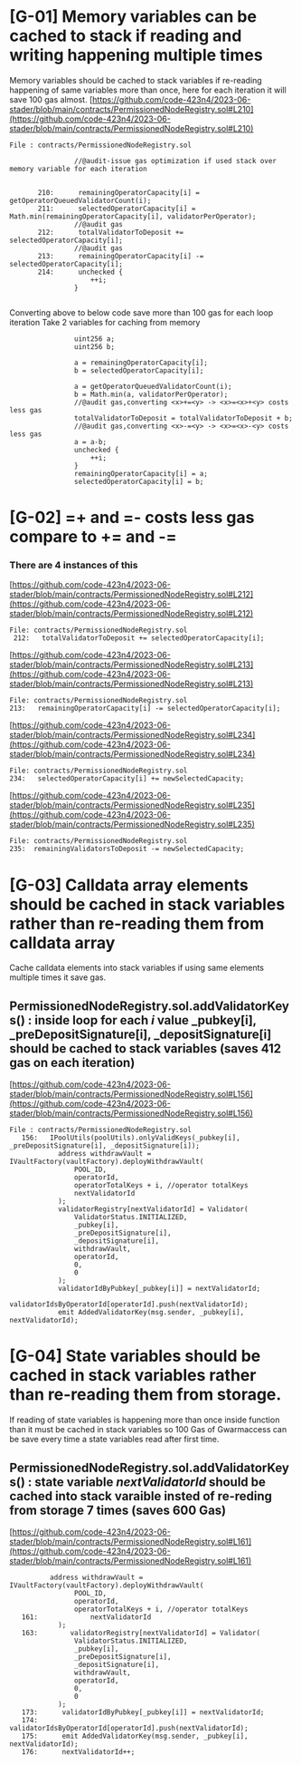 # [G-01] Memory variables can be cached to stack if reading and writing happening multiple times

Memory variables should be cached to stack variables if re-reading happening of same variables more than once, here for each iteration it will save 100 gas almost.
[https://github.com/code-423n4/2023-06-stader/blob/main/contracts/PermissionedNodeRegistry.sol#L210](https://github.com/code-423n4/2023-06-stader/blob/main/contracts/PermissionedNodeRegistry.sol#L210)
```solidity
File : contracts/PermissionedNodeRegistry.sol

                //@audit-issue gas optimization if used stack over memory variable for each iteration
               
       
       210:      remainingOperatorCapacity[i] = getOperatorQueuedValidatorCount(i);
       211:      selectedOperatorCapacity[i] = Math.min(remainingOperatorCapacity[i], validatorPerOperator);
                //@audit gas
       212:      totalValidatorToDeposit += selectedOperatorCapacity[i];
                //@audit gas
       213:      remainingOperatorCapacity[i] -= selectedOperatorCapacity[i];
       214:      unchecked {
                    ++i;
                }
        
```
Converting above to below code save more than 100 gas for each loop iteration
Take 2 variables for caching from memory
``` solidity
                uint256 a;
                uint256 b;
                
                a = remainingOperatorCapacity[i];
                b = selectedOperatorCapacity[i];
               
                a = getOperatorQueuedValidatorCount(i);
                b = Math.min(a, validatorPerOperator);
                //@audit gas,converting <x>+=<y> -> <x>=<x>+<y> costs less gas
                totalValidatorToDeposit = totalValidatorToDeposit + b;
                //@audit gas,converting <x>-=<y> -> <x>=<x>-<y> costs less gas
                a = a-b; 
                unchecked {
                    ++i;
                }
                remainingOperatorCapacity[i] = a;
                selectedOperatorCapacity[i] = b;

```
# [G-02]  <x>=<x>+<y> and <x>=<x>-<y> costs less gas compare to <x>+=<y> and <x>-=<y>
### There are 4 instances of this
[https://github.com/code-423n4/2023-06-stader/blob/main/contracts/PermissionedNodeRegistry.sol#L212](https://github.com/code-423n4/2023-06-stader/blob/main/contracts/PermissionedNodeRegistry.sol#L212)
```solidity
File: contracts/PermissionedNodeRegistry.sol
 212:   totalValidatorToDeposit += selectedOperatorCapacity[i];
```
[https://github.com/code-423n4/2023-06-stader/blob/main/contracts/PermissionedNodeRegistry.sol#L213](https://github.com/code-423n4/2023-06-stader/blob/main/contracts/PermissionedNodeRegistry.sol#L213)
```solidity
File: contracts/PermissionedNodeRegistry.sol
213:   remainingOperatorCapacity[i] -= selectedOperatorCapacity[i];
```
[https://github.com/code-423n4/2023-06-stader/blob/main/contracts/PermissionedNodeRegistry.sol#L234](https://github.com/code-423n4/2023-06-stader/blob/main/contracts/PermissionedNodeRegistry.sol#L234)
```solidity
File: contracts/PermissionedNodeRegistry.sol
234:   selectedOperatorCapacity[i] += newSelectedCapacity;
```
[https://github.com/code-423n4/2023-06-stader/blob/main/contracts/PermissionedNodeRegistry.sol#L235](https://github.com/code-423n4/2023-06-stader/blob/main/contracts/PermissionedNodeRegistry.sol#L235)
```solidity
File: contracts/PermissionedNodeRegistry.sol
235:  remainingValidatorsToDeposit -= newSelectedCapacity;
```

# [G-03]  Calldata array elements  should be cached in stack variables rather than re-reading them from calldata array
Cache calldata elements into stack variables if using same elements multiple times it save gas.
## PermissionedNodeRegistry.sol.addValidatorKeys() : inside loop for each  *i*  value _pubkey[i], _preDepositSignature[i], _depositSignature[i] should be cached to stack variables (saves 412 gas on each iteration)
[https://github.com/code-423n4/2023-06-stader/blob/main/contracts/PermissionedNodeRegistry.sol#L156](https://github.com/code-423n4/2023-06-stader/blob/main/contracts/PermissionedNodeRegistry.sol#L156)
``` solidity
File : contracts/PermissionedNodeRegistry.sol 
   156:   IPoolUtils(poolUtils).onlyValidKeys(_pubkey[i], _preDepositSignature[i], _depositSignature[i]);
            address withdrawVault = IVaultFactory(vaultFactory).deployWithdrawVault(
                POOL_ID,
                operatorId,
                operatorTotalKeys + i, //operator totalKeys
                nextValidatorId
            );
            validatorRegistry[nextValidatorId] = Validator(
                ValidatorStatus.INITIALIZED,
                _pubkey[i],
                _preDepositSignature[i],
                _depositSignature[i],
                withdrawVault,
                operatorId,
                0,
                0
            );
            validatorIdByPubkey[_pubkey[i]] = nextValidatorId;
            validatorIdsByOperatorId[operatorId].push(nextValidatorId);
            emit AddedValidatorKey(msg.sender, _pubkey[i], nextValidatorId);
```
# [G-04]  State variables  should be cached in stack variables rather than re-reading them from storage.
If reading of state variables is happening more than once inside function than it must be cached in stack variables so 100 Gas of Gwarmaccess can be save every time a state variables read after first time.

## PermissionedNodeRegistry.sol.addValidatorKeys() : state variable *nextValidatorId* should be cached into stack varaible insted of re-reding from storage 7 times (saves 600 Gas)
[https://github.com/code-423n4/2023-06-stader/blob/main/contracts/PermissionedNodeRegistry.sol#L161](https://github.com/code-423n4/2023-06-stader/blob/main/contracts/PermissionedNodeRegistry.sol#L161)
```solidity
          address withdrawVault = IVaultFactory(vaultFactory).deployWithdrawVault(
                POOL_ID,
                operatorId,
                operatorTotalKeys + i, //operator totalKeys
   161:             nextValidatorId
            );
   163:        validatorRegistry[nextValidatorId] = Validator(
                ValidatorStatus.INITIALIZED,
                _pubkey[i],
                _preDepositSignature[i],
                _depositSignature[i],
                withdrawVault,
                operatorId,
                0,
                0
            );
   173:      validatorIdByPubkey[_pubkey[i]] = nextValidatorId;
   174:      validatorIdsByOperatorId[operatorId].push(nextValidatorId);
   175:      emit AddedValidatorKey(msg.sender, _pubkey[i], nextValidatorId);
   176:      nextValidatorId++;
```